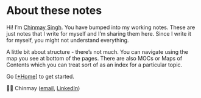# About these notes

Hi! I’m [Chinmay Singh](https://chinsingh.github.io). You have bumped into my working notes. These are just notes that I write for myself and I’m sharing them here. Since I write it for myself, you might not understand everything.

A little bit about structure - there’s not much. You can navigate using the map you see at bottom of the pages. There are also MOCs or Maps of Contents which you can treat sort of as an index for a particular topic.

Go [[+Home]] to get started.

👋🏽 Chinmay ([email](myemail), [LinkedIn](https://www.linkedin.com/in/chinsingh/))

[//begin]: # "Autogenerated link references for markdown compatibility"
[+Home]: +Home.md "Home"
[//end]: # "Autogenerated link references"